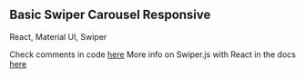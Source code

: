## Basic Swiper Carousel Responsive

React, Material UI, Swiper

Check comments in code [here](https://github.com/benjaminhonorio/basic-swiper-carousel-responsive/blob/main/src/App.tsx)
More info on Swiper.js with React in the docs [here](https://swiperjs.com/react)
